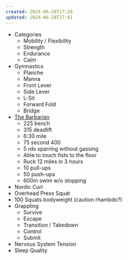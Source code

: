 ```yaml
---
created: 2024-06-28T17:29
updated: 2024-06-28T17:41
---
```

- Categories
	- Mobility / Flexibility
	- Strength
	- Endurance
	- Calm
- Gymnastics
	- Planche
	- Manna
	- Front Lever
	- Side Lever
	- L-Sit
	- Forward Fold
	- Bridge
- [The Barbarian](https://x.com/0xAlaric/status/1802114619030327666)
	- 225 bench
	- 315 deadlift
	- 6:30 mile
	- 75 second 400
	- 5 rds sparring without gassing
	- Able to touch fists to the floor
	- Ruck 12 miles in 3 hours
	- 10 pull-ups
	- 50 push-ups
	- 600m swim w/o stopping
- Nordic Curl
- Overhead Press Squat
- 100 Squats bodyweight (caution rhambdo?)
- Grappling
	- Survive
	- Escape
	- Transition / Takedown
	- Control
	- Submit
- Nervous System Tension
- Sleep Quality